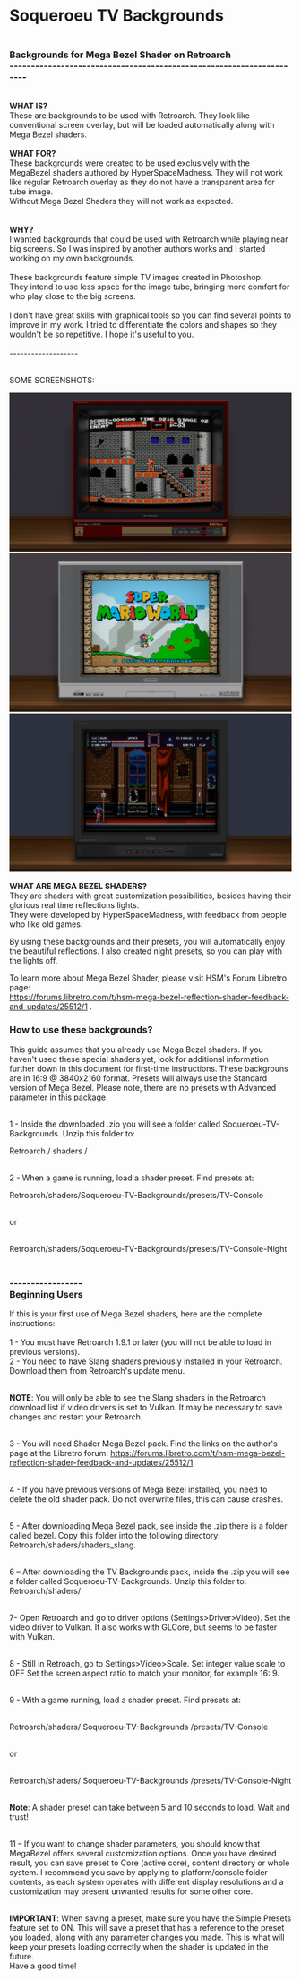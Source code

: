 # Soqueroeu TV Backgrounds
<h3><strong><br />Backgrounds for Mega Bezel Shader on Retroarch<br />---------------------------------------------------------------------</strong></h3>
<p><strong><br />WHAT IS?<br /></strong>These are backgrounds to be used with Retroarch. They look like conventional screen overlay, but will be loaded automatically along with Mega Bezel shaders.<br /><br /><strong>WHAT FOR?<br /></strong>These backgrounds were created to be used exclusively with the MegaBezel shaders authored by HyperSpaceMadness. They will not work like regular Retroarch overlay as they do not have a transparent area for tube image. <br />Without Mega Bezel Shaders they will not work as expected.<br /><br /><br /><strong>W</strong><strong>HY?<br /></strong>I wanted backgrounds that could be used with Retroarch while playing near big screens. So I was inspired by another authors works and I started working on my own backgrounds.<br /><br />These backgrounds feature simple TV images created in Photoshop. <br />They intend to use less space for the image tube, bringing more comfort for who play close to the big screens.<br /><br />I don't have great skills with graphical tools so you can find several points to improve in my work. I tried to differentiate the colors and shapes so they wouldn't be so repetitive. I hope it's useful to you.<br /><br />-------------------<br /><br /></p>

SOME SCREENSHOTS:

![](/Screenshots/FDS_Akumajou_Dracula.png?raw=true)
![](/Screenshots/SNES_Super_MarioWorld.png?raw=true)
![](/Screenshots/SegaGenesis_Castlevania.png?raw=true)

<p><strong>WHAT ARE MEGA BEZEL SHADERS?</strong><br />They are shaders with great customization possibilities, besides having their glorious real time reflections lights.<br />They were developed by HyperSpaceMadness, with feedback from people who like old games.</p>
<p>By using these backgrounds and their presets, you will automatically enjoy the beautiful reflections. <span class="VIiyi" lang="en"><span class="JLqJ4b ChMk0b" data-language-for-alternatives="en" data-language-to-translate-into="pt" data-phrase-index="0">I also created night presets, so you can play with the lights off.</span></span>&nbsp;</p>
<p>To learn more about Mega Bezel Shader, please visit HSM's Forum Libretro page:<br /><a href="https://forums.libretro.com/t/hsm-mega-bezel-reflection-shader-feedback-and-updates/25512/1" rel="nofollow">https://forums.libretro.com/t/hsm-mega-bezel-reflection-shader-feedback-and-updates/25512/1</a> .</p

  ---------------
<h3><strong>How to use these backgrounds? </strong></h3>
<p>This guide assumes that you already use Mega Bezel shaders. If you haven't used these special shaders yet, look for additional information further down in this document for first-time instructions. These backgrouns are in 16:9 @ 3840x2160 format. Presets will always use the Standard version of Mega Bezel. Please note, there are no presets with Advanced parameter in this package.</p>
<p><br />1 - Inside the downloaded .zip you will see a folder called Soqueroeu-TV-Backgrounds. Unzip this folder to:</p>
<p>Retroarch / shaders /</p>
<p><br />2 - When a game is running, load a shader preset. Find presets at:</p>
<p>Retroarch/shaders/Soqueroeu-TV-Backgrounds/presets/TV-Console</p>
<p><br />or</p>
<p><br />Retroarch/shaders/Soqueroeu-TV-Backgrounds/presets/TV-Console-Night</p>
<h3><br />-----------------<br /><strong>Beginning Users</strong></h3>
<p>If this is your first use of Mega Bezel shaders, here are the complete instructions:<br /><br />1 - You must have Retroarch 1.9.1 or later (you will not be able to load in previous versions).<br />2 - You need to have Slang shaders previously installed in your Retroarch. Download them from Retroarch's update menu.</p>
<p><br /><strong>NOTE</strong>: You will only be able to see the Slang shaders in the Retroarch download list if video drivers is set to Vulkan. It may be necessary to save changes and restart your Retroarch.</p>
<p><br />3 - You will need Shader Mega Bezel pack. Find the links on the author's page at the Libretro forum: <a href="https://forums.libretro.com/t/hsm-mega-bezel-reflection-shader-feedback-and-updates/25512/1">https://forums.libretro.com/t/hsm-mega-bezel-reflection-shader-feedback-and-updates/25512/1</a></p>
<p><br />4 - If you have previous versions of Mega Bezel installed, you need to delete the old shader pack. Do not overwrite files, this can cause crashes.</p>
<p><br />5 - After downloading Mega Bezel pack, see inside the .zip there is a folder called bezel. Copy this folder into the following directory: Retroarch/shaders/shaders_slang.</p>
<p><br />6 &ndash; After downloading the TV Backgrounds pack, inside the .zip you will see a folder called Soqueroeu-TV-Backgrounds. Unzip this folder to: Retroarch/shaders/</p>
<p><br />7- Open Retroarch and go to driver options (Settings&gt;Driver&gt;Video). Set the video driver to Vulkan. It also works with GLCore, but seems to be faster with Vulkan.</p>
<p><br />8 - Still in Retroach, go to Settings&gt;Video&gt;Scale. Set integer value scale to OFF Set the screen aspect ratio to match your monitor, for example 16: 9.</p>
<p><br />9 - With a game running, load a shader preset. Find presets at:</p>
<p><br />Retroarch/shaders/ Soqueroeu-TV-Backgrounds /presets/TV-Console</p>
<p><br />or</p>
<p><br />Retroarch/shaders/ Soqueroeu-TV-Backgrounds /presets/TV-Console-Night</p>
<p><br /><strong>Note</strong>: A shader preset can take between 5 and 10 seconds to load. Wait and trust!</p>
<p><br />11 &ndash; If you want to change shader parameters, you should know that MegaBezel offers several customization options. Once you have desired result, you can save preset to Core (active core), content directory or whole system. I recommend you save by applying to platform/console folder contents, as each system operates with different display resolutions and a customization may present unwanted results for some other core.</p>
<p><br /><strong>IMPORTANT</strong>: When saving a preset, make sure you have the Simple Presets feature set to ON. This will save a preset that has a reference to the preset you loaded, along with any parameter changes you made. This is what will keep your presets loading correctly when the shader is updated in the future.<br />Have a good time!</p>
